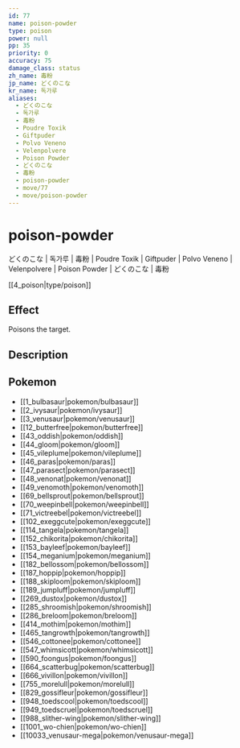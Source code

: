 ```yaml
---
id: 77
name: poison-powder
type: poison
power: null
pp: 35
priority: 0
accuracy: 75
damage_class: status
zh_name: 毒粉
jp_name: どくのこな
kr_name: 독가루
aliases:
  - どくのこな
  - 독가루
  - 毒粉
  - Poudre Toxik
  - Giftpuder
  - Polvo Veneno
  - Velenpolvere
  - Poison Powder
  - どくのこな
  - 毒粉
  - poison-powder
  - move/77
  - move/poison-powder
---
```

# poison-powder
    
どくのこな | 독가루 | 毒粉 | Poudre Toxik | Giftpuder | Polvo Veneno | Velenpolvere | Poison Powder | どくのこな | 毒粉

[[4_poison|type/poison]]

## Effect

Poisons the target.

## Description



## Pokemon

- [[1_bulbasaur|pokemon/bulbasaur]]
- [[2_ivysaur|pokemon/ivysaur]]
- [[3_venusaur|pokemon/venusaur]]
- [[12_butterfree|pokemon/butterfree]]
- [[43_oddish|pokemon/oddish]]
- [[44_gloom|pokemon/gloom]]
- [[45_vileplume|pokemon/vileplume]]
- [[46_paras|pokemon/paras]]
- [[47_parasect|pokemon/parasect]]
- [[48_venonat|pokemon/venonat]]
- [[49_venomoth|pokemon/venomoth]]
- [[69_bellsprout|pokemon/bellsprout]]
- [[70_weepinbell|pokemon/weepinbell]]
- [[71_victreebel|pokemon/victreebel]]
- [[102_exeggcute|pokemon/exeggcute]]
- [[114_tangela|pokemon/tangela]]
- [[152_chikorita|pokemon/chikorita]]
- [[153_bayleef|pokemon/bayleef]]
- [[154_meganium|pokemon/meganium]]
- [[182_bellossom|pokemon/bellossom]]
- [[187_hoppip|pokemon/hoppip]]
- [[188_skiploom|pokemon/skiploom]]
- [[189_jumpluff|pokemon/jumpluff]]
- [[269_dustox|pokemon/dustox]]
- [[285_shroomish|pokemon/shroomish]]
- [[286_breloom|pokemon/breloom]]
- [[414_mothim|pokemon/mothim]]
- [[465_tangrowth|pokemon/tangrowth]]
- [[546_cottonee|pokemon/cottonee]]
- [[547_whimsicott|pokemon/whimsicott]]
- [[590_foongus|pokemon/foongus]]
- [[664_scatterbug|pokemon/scatterbug]]
- [[666_vivillon|pokemon/vivillon]]
- [[755_morelull|pokemon/morelull]]
- [[829_gossifleur|pokemon/gossifleur]]
- [[948_toedscool|pokemon/toedscool]]
- [[949_toedscruel|pokemon/toedscruel]]
- [[988_slither-wing|pokemon/slither-wing]]
- [[1001_wo-chien|pokemon/wo-chien]]
- [[10033_venusaur-mega|pokemon/venusaur-mega]]

